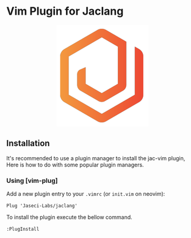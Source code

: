# Vim Plugin for Jaclang

<p align="center"><img src="logo.png" alt="jaclang-vim logo"/></p>

## Installation

It's recommended to use a plugin manager to install the jac-vim plugin,
Here is how to do with some popular plugin managers.

### Using [vim-plug]

Add a new plugin entry to your `.vimrc` (or `init.vim` on neovim):

```vim
Plug 'Jaseci-Labs/jaclang'
```

To install the plugin execute the bellow command.

```vim
:PlugInstall
```

